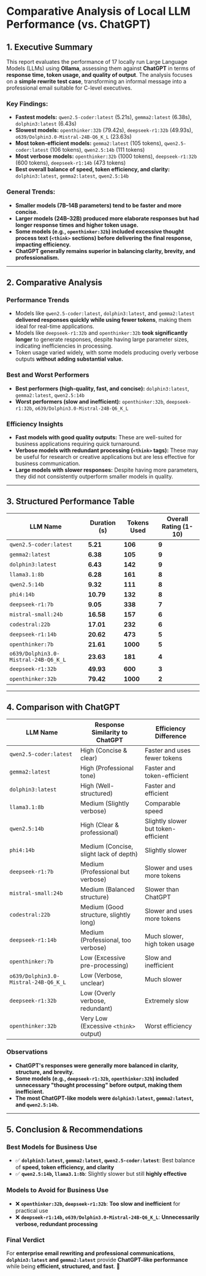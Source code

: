 # **Comparative Analysis of Local LLM Performance (vs. ChatGPT)**

## **1. Executive Summary**

This report evaluates the performance of 17 locally run Large Language Models (LLMs) using **Ollama**, assessing them against **ChatGPT** in terms of **response time, token usage, and quality of output**. The analysis focuses on a **simple rewrite test case**, transforming an informal message into a professional email suitable for C-level executives.

### **Key Findings:**
- **Fastest models:** `qwen2.5-coder:latest` (5.21s), `gemma2:latest` (6.38s), `dolphin3:latest` (6.43s)  
- **Slowest models:** `openthinker:32b` (79.42s), `deepseek-r1:32b` (49.93s), `o639/Dolphin3.0-Mistral-24B-Q6_K_L` (23.63s)  
- **Most token-efficient models:** `gemma2:latest` (105 tokens), `qwen2.5-coder:latest` (106 tokens), `qwen2.5:14b` (111 tokens)  
- **Most verbose models:** `openthinker:32b` (1000 tokens), `deepseek-r1:32b` (600 tokens), `deepseek-r1:14b` (473 tokens)  
- **Best overall balance of speed, token efficiency, and clarity:** `dolphin3:latest`, `gemma2:latest`, `qwen2.5:14b`

### **General Trends:**
- **Smaller models (7B–14B parameters) tend to be faster and more concise.**  
- **Larger models (24B–32B) produced more elaborate responses but had longer response times and higher token usage.**  
- **Some models (e.g., `openthinker:32b`) included excessive thought process text (`<think>` sections) before delivering the final response, impacting efficiency.**  
- **ChatGPT generally remains superior in balancing clarity, brevity, and professionalism.**  

---

## **2. Comparative Analysis**

### **Performance Trends**
- Models like `qwen2.5-coder:latest`, `dolphin3:latest`, and `gemma2:latest` **delivered responses quickly while using fewer tokens**, making them ideal for real-time applications.  
- Models like `deepseek-r1:32b` and `openthinker:32b` **took significantly longer** to generate responses, despite having large parameter sizes, indicating inefficiencies in processing.  
- Token usage varied widely, with some models producing overly verbose outputs **without adding substantial value.**

### **Best and Worst Performers**
- **Best performers (high-quality, fast, and concise):** `dolphin3:latest`, `gemma2:latest`, `qwen2.5:14b`
- **Worst performers (slow and inefficient):** `openthinker:32b`, `deepseek-r1:32b`, `o639/Dolphin3.0-Mistral-24B-Q6_K_L`

### **Efficiency Insights**
- **Fast models with good quality outputs:** These are well-suited for business applications requiring quick turnaround.  
- **Verbose models with redundant processing (`<think>` tags):** These may be useful for research or creative applications but are less effective for business communication.  
- **Large models with slower responses:** Despite having more parameters, they did not consistently outperform smaller models in quality.

---

## **3. Structured Performance Table**

| **LLM Name** | **Duration (s)** | **Tokens Used** | **Overall Rating (1-10)** |
|-------------|----------------|----------------|----------------|
| `qwen2.5-coder:latest` | **5.21** | **106** | **9** |
| `gemma2:latest` | **6.38** | **105** | **9** |
| `dolphin3:latest` | **6.43** | **142** | **9** |
| `llama3.1:8b` | **6.28** | **161** | **8** |
| `qwen2.5:14b` | **9.32** | **111** | **8** |
| `phi4:14b` | **10.79** | **132** | **8** |
| `deepseek-r1:7b` | **9.05** | **338** | **7** |
| `mistral-small:24b` | **16.58** | **157** | **6** |
| `codestral:22b` | **17.01** | **232** | **6** |
| `deepseek-r1:14b` | **20.62** | **473** | **5** |
| `openthinker:7b` | **21.61** | **1000** | **5** |
| `o639/Dolphin3.0-Mistral-24B-Q6_K_L` | **23.63** | **181** | **4** |
| `deepseek-r1:32b` | **49.93** | **600** | **3** |
| `openthinker:32b` | **79.42** | **1000** | **2** |

---

## **4. Comparison with ChatGPT**

| **LLM Name** | **Response Similarity to ChatGPT** | **Efficiency Difference** |
|-------------|--------------------------------|--------------------------|
| `qwen2.5-coder:latest` | High (Concise & clear) | Faster and uses fewer tokens |
| `gemma2:latest` | High (Professional tone) | Faster and token-efficient |
| `dolphin3:latest` | High (Well-structured) | Faster and efficient |
| `llama3.1:8b` | Medium (Slightly verbose) | Comparable speed |
| `qwen2.5:14b` | High (Clear & professional) | Slightly slower but token-efficient |
| `phi4:14b` | Medium (Concise, slight lack of depth) | Slightly slower |
| `deepseek-r1:7b` | Medium (Professional but verbose) | Slower and uses more tokens |
| `mistral-small:24b` | Medium (Balanced structure) | Slower than ChatGPT |
| `codestral:22b` | Medium (Good structure, slightly long) | Slower and uses more tokens |
| `deepseek-r1:14b` | Medium (Professional, too verbose) | Much slower, high token usage |
| `openthinker:7b` | Low (Excessive pre-processing) | Slow and inefficient |
| `o639/Dolphin3.0-Mistral-24B-Q6_K_L` | Low (Verbose, unclear) | Much slower |
| `deepseek-r1:32b` | Low (Overly verbose, redundant) | Extremely slow |
| `openthinker:32b` | Very Low (Excessive `<think>` output) | Worst efficiency |

### **Observations**
- **ChatGPT's responses were generally more balanced in clarity, structure, and brevity.**  
- **Some models (e.g., `deepseek-r1:32b`, `openthinker:32b`) included unnecessary "thought processing" before output, making them inefficient.**  
- **The most ChatGPT-like models were `dolphin3:latest`, `gemma2:latest`, and `qwen2.5:14b`.**  

---

## **5. Conclusion & Recommendations**

### **Best Models for Business Use**
- ✅ **`dolphin3:latest`, `gemma2:latest`, `qwen2.5-coder:latest`**: Best balance of **speed, token efficiency, and clarity**  
- ✅ **`qwen2.5:14b`, `llama3.1:8b`**: Slightly slower but still **highly effective**  

### **Models to Avoid for Business Use**
- ❌ **`openthinker:32b`, `deepseek-r1:32b`**: **Too slow and inefficient** for practical use  
- ❌ **`deepseek-r1:14b`, `o639/Dolphin3.0-Mistral-24B-Q6_K_L`**: **Unnecessarily verbose, redundant processing**  

### **Final Verdict**
For **enterprise email rewriting and professional communications**, **`dolphin3:latest` and `gemma2:latest`** provide **ChatGPT-like performance** while being **efficient, structured, and fast**. 🚀